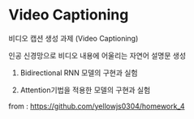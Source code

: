 # Video Captioning

비디오 캡션 생성 과제 (Video Captioning)

인공 신경망으로 비디오 내용에 어울리는 자연어 설명문 생성

1. Bidirectional RNN 모델의 구현과 실험

2. Attention기법을 적용한 모델의 구현과 실험

from : https://github.com/yellowjs0304/homework_4

